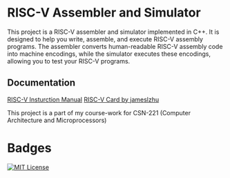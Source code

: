 # RISC-V Assembler and Simulator
This project is a RISC-V assembler and simulator implemented in C++. It is designed to help you write, assemble, and execute RISC-V assembly programs. The assembler converts human-readable RISC-V assembly code into machine encodings, while the simulator executes these encodings, allowing you to test your RISC-V programs.

## Documentation

[RISC-V Insturction Manual](https://riscv.org/wp-content/uploads/2017/05/riscv-spec-v2.2.pdf)
[RISC-V Card by jameslzhu](https://github.com/jameslzhu/riscv-card)

This project is a part of my course-work for CSN-221 (Computer Architecture and Microprocessors)
# Badges
[![MIT License](https://img.shields.io/badge/License-MIT-green.svg)](https://choosealicense.com/licenses/mit/) 
